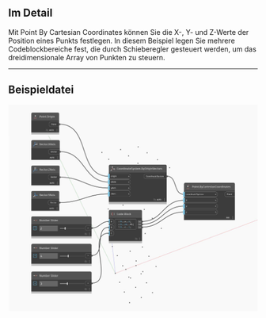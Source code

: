## Im Detail
Mit Point By Cartesian Coordinates können Sie die X-, Y- und Z-Werte der Position eines Punkts festlegen. In diesem Beispiel legen Sie mehrere Codeblockbereiche fest, die durch Schieberegler gesteuert werden, um das dreidimensionale Array von Punkten zu steuern.
___
## Beispieldatei

![ByCartesianCoordinates](./Autodesk.DesignScript.Geometry.Point.ByCartesianCoordinates_img.jpg)

